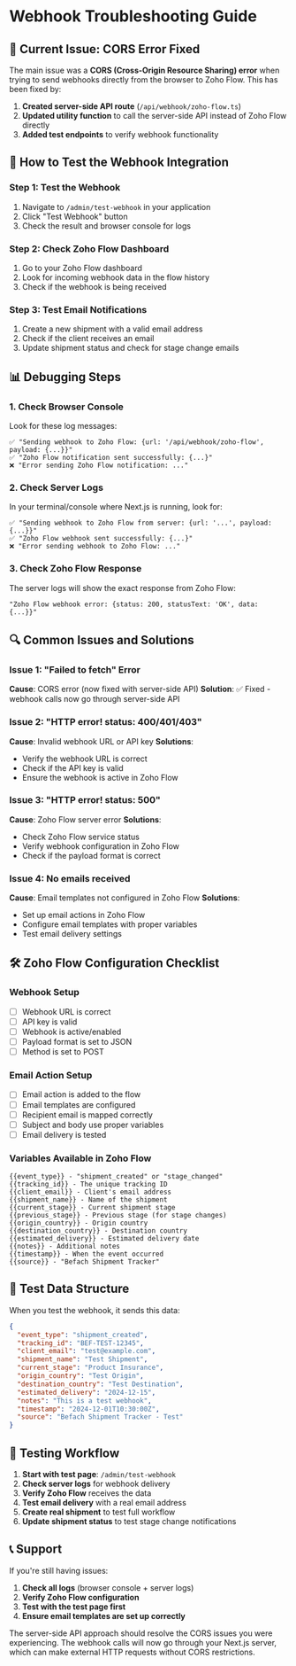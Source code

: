 # Webhook Troubleshooting Guide

## 🚨 Current Issue: CORS Error Fixed

The main issue was a **CORS (Cross-Origin Resource Sharing) error** when trying to send webhooks directly from the browser to Zoho Flow. This has been fixed by:

1. **Created server-side API route** (`/api/webhook/zoho-flow.ts`)
2. **Updated utility function** to call the server-side API instead of Zoho Flow directly
3. **Added test endpoints** to verify webhook functionality

## 🔧 How to Test the Webhook Integration

### Step 1: Test the Webhook
1. Navigate to `/admin/test-webhook` in your application
2. Click "Test Webhook" button
3. Check the result and browser console for logs

### Step 2: Check Zoho Flow Dashboard
1. Go to your Zoho Flow dashboard
2. Look for incoming webhook data in the flow history
3. Check if the webhook is being received

### Step 3: Test Email Notifications
1. Create a new shipment with a valid email address
2. Check if the client receives an email
3. Update shipment status and check for stage change emails

## 📊 Debugging Steps

### 1. Check Browser Console
Look for these log messages:
```
✅ "Sending webhook to Zoho Flow: {url: '/api/webhook/zoho-flow', payload: {...}}"
✅ "Zoho Flow notification sent successfully: {...}"
❌ "Error sending Zoho Flow notification: ..."
```

### 2. Check Server Logs
In your terminal/console where Next.js is running, look for:
```
✅ "Sending webhook to Zoho Flow from server: {url: '...', payload: {...}}"
✅ "Zoho Flow webhook sent successfully: {...}"
❌ "Error sending webhook to Zoho Flow: ..."
```

### 3. Check Zoho Flow Response
The server logs will show the exact response from Zoho Flow:
```
"Zoho Flow webhook error: {status: 200, statusText: 'OK', data: {...}}"
```

## 🔍 Common Issues and Solutions

### Issue 1: "Failed to fetch" Error
**Cause**: CORS error (now fixed with server-side API)
**Solution**: ✅ Fixed - webhook calls now go through server-side API

### Issue 2: "HTTP error! status: 400/401/403"
**Cause**: Invalid webhook URL or API key
**Solutions**:
- Verify the webhook URL is correct
- Check if the API key is valid
- Ensure the webhook is active in Zoho Flow

### Issue 3: "HTTP error! status: 500"
**Cause**: Zoho Flow server error
**Solutions**:
- Check Zoho Flow service status
- Verify webhook configuration in Zoho Flow
- Check if the payload format is correct

### Issue 4: No emails received
**Cause**: Email templates not configured in Zoho Flow
**Solutions**:
- Set up email actions in Zoho Flow
- Configure email templates with proper variables
- Test email delivery settings

## 🛠️ Zoho Flow Configuration Checklist

### Webhook Setup
- [ ] Webhook URL is correct
- [ ] API key is valid
- [ ] Webhook is active/enabled
- [ ] Payload format is set to JSON
- [ ] Method is set to POST

### Email Action Setup
- [ ] Email action is added to the flow
- [ ] Email templates are configured
- [ ] Recipient email is mapped correctly
- [ ] Subject and body use proper variables
- [ ] Email delivery is tested

### Variables Available in Zoho Flow
```
{{event_type}} - "shipment_created" or "stage_changed"
{{tracking_id}} - The unique tracking ID
{{client_email}} - Client's email address
{{shipment_name}} - Name of the shipment
{{current_stage}} - Current shipment stage
{{previous_stage}} - Previous stage (for stage changes)
{{origin_country}} - Origin country
{{destination_country}} - Destination country
{{estimated_delivery}} - Estimated delivery date
{{notes}} - Additional notes
{{timestamp}} - When the event occurred
{{source}} - "Befach Shipment Tracker"
```

## 📝 Test Data Structure

When you test the webhook, it sends this data:

```json
{
  "event_type": "shipment_created",
  "tracking_id": "BEF-TEST-12345",
  "client_email": "test@example.com",
  "shipment_name": "Test Shipment",
  "current_stage": "Product Insurance",
  "origin_country": "Test Origin",
  "destination_country": "Test Destination",
  "estimated_delivery": "2024-12-15",
  "notes": "This is a test webhook",
  "timestamp": "2024-12-01T10:30:00Z",
  "source": "Befach Shipment Tracker - Test"
}
```

## 🔄 Testing Workflow

1. **Start with test page**: `/admin/test-webhook`
2. **Check server logs** for webhook delivery
3. **Verify Zoho Flow** receives the data
4. **Test email delivery** with a real email address
5. **Create real shipment** to test full workflow
6. **Update shipment status** to test stage change notifications

## 📞 Support

If you're still having issues:

1. **Check all logs** (browser console + server logs)
2. **Verify Zoho Flow configuration**
3. **Test with the test page first**
4. **Ensure email templates are set up correctly**

The server-side API approach should resolve the CORS issues you were experiencing. The webhook calls will now go through your Next.js server, which can make external HTTP requests without CORS restrictions. 